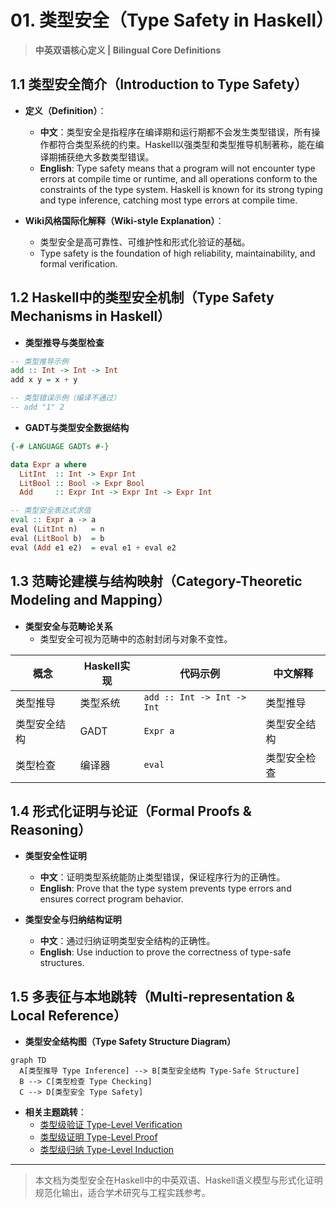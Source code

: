 # 01. 类型安全（Type Safety in Haskell）

> **中英双语核心定义 | Bilingual Core Definitions**

## 1.1 类型安全简介（Introduction to Type Safety）

- **定义（Definition）**：
  - **中文**：类型安全是指程序在编译期和运行期都不会发生类型错误，所有操作都符合类型系统的约束。Haskell以强类型和类型推导机制著称，能在编译期捕获绝大多数类型错误。
  - **English**: Type safety means that a program will not encounter type errors at compile time or runtime, and all operations conform to the constraints of the type system. Haskell is known for its strong typing and type inference, catching most type errors at compile time.

- **Wiki风格国际化解释（Wiki-style Explanation）**：
  - 类型安全是高可靠性、可维护性和形式化验证的基础。
  - Type safety is the foundation of high reliability, maintainability, and formal verification.

## 1.2 Haskell中的类型安全机制（Type Safety Mechanisms in Haskell）

- **类型推导与类型检查**

```haskell
-- 类型推导示例
add :: Int -> Int -> Int
add x y = x + y

-- 类型错误示例（编译不通过）
-- add "1" 2
```

- **GADT与类型安全数据结构**

```haskell
{-# LANGUAGE GADTs #-}

data Expr a where
  LitInt  :: Int -> Expr Int
  LitBool :: Bool -> Expr Bool
  Add     :: Expr Int -> Expr Int -> Expr Int

-- 类型安全表达式求值
eval :: Expr a -> a
eval (LitInt n)   = n
eval (LitBool b)  = b
eval (Add e1 e2)  = eval e1 + eval e2
```

## 1.3 范畴论建模与结构映射（Category-Theoretic Modeling and Mapping）

- **类型安全与范畴论关系**
  - 类型安全可视为范畴中的态射封闭与对象不变性。

| 概念 | Haskell实现 | 代码示例 | 中文解释 |
|------|-------------|----------|----------|
| 类型推导 | 类型系统 | `add :: Int -> Int -> Int` | 类型推导 |
| 类型安全结构 | GADT | `Expr a` | 类型安全结构 |
| 类型检查 | 编译器 | `eval` | 类型安全检查 |

## 1.4 形式化证明与论证（Formal Proofs & Reasoning）

- **类型安全性证明**
  - **中文**：证明类型系统能防止类型错误，保证程序行为的正确性。
  - **English**: Prove that the type system prevents type errors and ensures correct program behavior.

- **类型安全与归纳结构证明**
  - **中文**：通过归纳证明类型安全结构的正确性。
  - **English**: Use induction to prove the correctness of type-safe structures.

## 1.5 多表征与本地跳转（Multi-representation & Local Reference）

- **类型安全结构图（Type Safety Structure Diagram）**

```mermaid
graph TD
  A[类型推导 Type Inference] --> B[类型安全结构 Type-Safe Structure]
  B --> C[类型检查 Type Checking]
  C --> D[类型安全 Type Safety]
```

- **相关主题跳转**：
  - [类型级验证 Type-Level Verification](./01-Type-Level-Verification.md)
  - [类型级证明 Type-Level Proof](./01-Type-Level-Proof.md)
  - [类型级归纳 Type-Level Induction](./01-Type-Level-Induction.md)

---

> 本文档为类型安全在Haskell中的中英双语、Haskell语义模型与形式化证明规范化输出，适合学术研究与工程实践参考。
